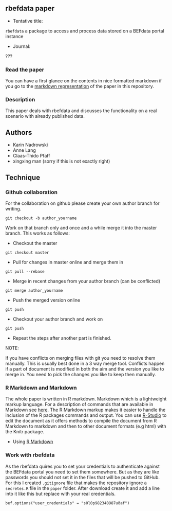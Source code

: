 ## rbefdata paper

* Tentative title:

`rbefdata` a package to access and process data stored on a BEFdata portal instance

* Journal:

???

### Read the paper

You can have a first glance on the contents in nice formatted markdown if you go
to the [markdown representation](paper/rbefdata.md) of the paper in this repository.

### Description

This paper deals with rbefdata and discusses the functionality on a real
scenario with already published data.

## Authors

* Karin Nadrowski
* Anne Lang
* Claas-Thido Pfaff
* xingxing man (sorry if this is not exactly right)

## Technique

### Github collaboration

For the collaboration on github please create your own author branch for writing.

```
git checkout -b author_yourname
```

Work on that branch only and once and a while merge it into the master branch. This works
as follows:

* Checkout the master

```
git checkout master
```

* Pull for changes in master online and merge them in

```
git pull --rebase
```

* Merge in recent changes from your author branch (can be conflicted)

```
git merge author_yourname
```

* Push the merged version online

```
git push
```

* Checkout your author branch and work on

```
git push
```

* Repeat the steps after another part is finished.


NOTE:

If you have conflicts on merging files with git you need to resolve them
manually. This is usually best done in a 3 way merge tool. Conflicts happen if
a part of document is modified in both the aim and the version you like to
merge in. You need to pick the changes you like to keep then manually.

### R Markdown and Markdown

The whole paper is written in R markdown. Markdown which is a lightweight
markup language. For a description of commands that are available in Markdown
see [here](http://markdown.de/syntax/). The R Markdown markup makes it easier
to handle the inclusion of the R packages commands and output. You can use
[R-Studio](http://www.rstudio.com/) to edit the document as it offers methods
to compile the document from R Markdown to markdown and then to other document
formats (e.g html) with the Knitr package.

* Using [R Markdown](http://www.rstudio.com/ide/docs/authoring/using_markdown)


### Work with rbefdata

As the rbefdata quires you to set your credentials to authenticate against the
BEFdata portal you need to set them somewhere. But as they are like passwords
you should not set it in the files that will be pushed to GitHub. For this I
created `.gitignore` file that makes the repository ignore a `secretes.R` file
in the `paper` folder. After download create it and add a line into it like
this but replace with your real credentials.

```
bef.options("user_credentials" = "s0l0p982340987uöaf")
```
